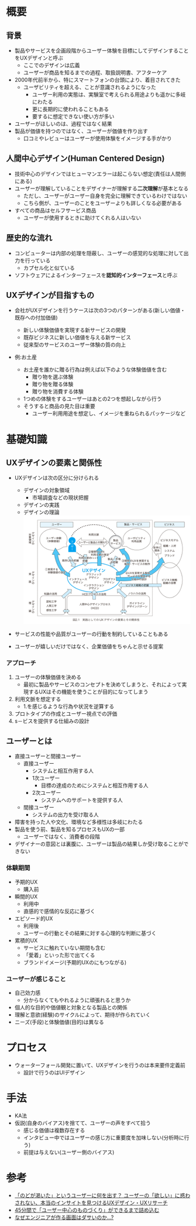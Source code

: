 # 概要
## 背景
- 製品やサービスを企画段階からユーザー体験を目標にしてデザインすることをUXデザインと呼ぶ
    - ここでのデザインは広義
    - ユーザーが商品を知るまでの過程、取扱説明書、アフターケア
- 2000年代前半から、特にスマートフォンの台頭により、着目されてきた
    - ユーザビリティを超える、ことが意識されるようになった
        - ユーザー利用の実態は、実験室で考えられる用途よりも遥かに多岐にわたる
        - 更に長期的に使われることもある
        - 要するに想定できない使い方が多い
- ユーザーがほしいのは、過程ではなく結果
- 製品が価値を持つのではなく、ユーザーが価値を作り出す
    - 口コミやレビューはユーザーが使用体験をイメージする手がかり

## 人間中心デザイン(Human Centered Design)
- 技術中心のデザインではヒューマンエラーは起こらない想定(責任は人間側にある)
- ユーザーが理解していることをデザイナーが理解する**二次理解**が基本となる
    - ただし、ユーザーがユーザー自身を完全に理解できているわけではない
    - こちら側が、ユーザーのことをユーザーよりも詳しくなる必要がある
- すべての商品はセルフサービス商品
    - ユーザーが使用するときに助けてくれる人はいない

## 歴史的な流れ
- コンピューターは内部の処理を隠蔽し、ユーザーの感覚的な処理に対して出力を行っている
    - カプセル化と似ている
- ソフトウェアによるインターフェースを**認知的インターフェース**と呼ぶ

## UXデザインが目指すもの
- 会社がUXデザインを行うケースは次の3つのパターンがある(新しい価値・既存への付加価値)
    - 新しい体験価値を実現する新サービスの開発
    - 既存ビジネスに新しい価値を与える新サービス
    - 従来型のサービスのユーザー体験の質の向上

- 例:お土産
    - お土産を誰かに贈る行為は例えば以下のような体験価値を含む
        - 贈り物を選ぶ体験
        - 贈り物を贈る体験
        - 贈り物を消費する体験
    - 1つめの体験をするユーザーはあとの2つを想起しながら行う
    - そうすると商品の見た目は重要
        - ユーザー利用用途を想定し、イメージを重ねられるパッケージなど

# 基礎知識
## UXデザインの要素と関係性

- UXデザインは次の区分に分けられる
    - デザインの対象領域
        - 市場調査などの現状把握
    - デザインの実践
    - デザインの理論
![UXデザインの要素とその関係性](./ux_design_relation.png)

- サービスの性能や品質がユーザーの行動を制約していることもある
- ユーザーが嬉しいだけではなく、企業価値をちゃんと示せる提案

### アプローチ

1. ユーザーの体験価値を決める
    - 最初に製品やサービスのコンセプトを決めてしまうと、それによって実現するUXはその機能を使うことが目的になってしまう
2. 利用文脈を想定する
    - 1.を感じるような行為や状況を逆算する
3. プロトタイプの作成とユーザー視点での評価
4. s－ビスを提供する仕組みの設計

## ユーザーとは

- 直接ユーザーと間接ユーザー
    - 直接ユーザー
        - システムと相互作用する人
        - 1次ユーザー
            - 目標の達成のためにシステムと相互作用する人
        - 2次ユーザー
            - システムへのサポートを提供する人
    - 間接ユーザー
        - システムの出力を受け取る人
- 障害を持った人や文化、環境など多様性は多岐にわたる
- 製品を使う前、製品を知るプロセスもUXの一部
    - ユーザーではなく、消費者の段階
- デザイナーの意図とは裏腹に、ユーザーは製品の結果しか受け取ることができない

### 体験期間

- 予期的UX
    - 購入前
- 瞬間的UX
    - 利用中
    - 直感的で感情的な反応に基づく
- エピソード的UX
    - 利用後
    - ユーザーの行動とその結果に対する心理的な判断に基づく
- 累積的UX
    - サービスに触れていない期間も含む
    - 「愛着」といった形で出てくる
    - ブランドイメージ(予期的UXのにもつながる)

### ユーザーが感じること

- 自己効力感
    - 分からなくてもやれるように頑張れると思うか
- 個人的な目的や価値観と対象となる製品との関係
- 理解と意欲(経験)のサイクルによって、期待が作られていく
- ニーズ(手段)と体験価値(目的)は異なる

# プロセス

- ウォーターフォール開発に置いて、UXデザインを行うのは本来要件定義前
    - 設計で行うのはUIデザイン

# 手法

- KA法
- 仮説(自身のバイアス)を捨てて、ユーザーの声をすべて拾う
    - 感じる価値は複数存在する
    - インタビュー中ではユーザーの感じ方に重要度を加味しない(分析時に行う)
    - 前提は与えない(ユーザー側のバイアス)

# 参考
- [「のどが渇いた」というユーザーに何を出す？ ユーザーの「欲しい」に惑わされない、本当のインサイトを見つけるUXデザイン・UXリサーチ](https://www.slideshare.net/storywriterjp/uxux-252954680)
- [45分間で「ユーザー中心のものづくり」ができるまで詰め込む](https://www.slideshare.net/storywriterjp/45-252537767)
- [なぜエンジニアが作る画面はダサいのか…?](https://qiita.com/mskmiki/items/544149987475719e417b)